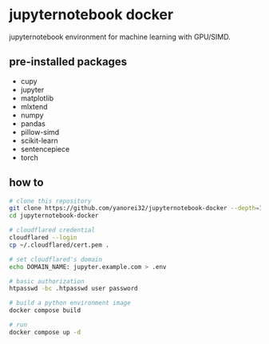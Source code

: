 # jupyternotebook docker

jupyternotebook environment for machine learning with GPU/SIMD.

## pre-installed packages

* cupy
* jupyter
* matplotlib
* mlxtend
* numpy
* pandas
* pillow-simd
* scikit-learn
* sentencepiece
* torch

## how to

```bash
# clone this repository
git clone https://github.com/yanorei32/jupyternotebook-docker --depth=1
cd jupyternotebook-docker

# cloudflared credential
cloudflared --login
cp ~/.cloudflared/cert.pem .

# set cloudflared's domain
echo DOMAIN_NAME: jupyter.example.com > .env

# basic authorization
htpasswd -bc .htpasswd user password

# build a python environment image
docker compose build

# run
docker compose up -d
```

